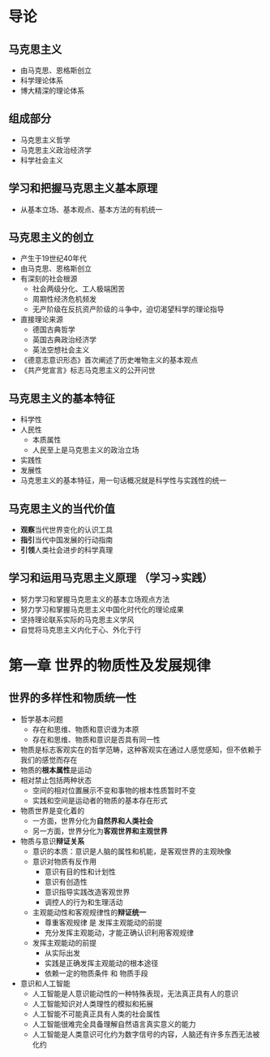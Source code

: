 # 导论
## 马克思主义
- 由马克思、恩格斯创立
- 科学理论体系
- 博大精深的理论体系

## 组成部分
- 马克思主义哲学
- 马克思主义政治经济学
- 科学社会主义

## 学习和把握马克思主义基本原理
- 从基本立场、基本观点、基本方法的有机统一

## 马克思主义的创立
- 产生于19世纪40年代
- 由马克思、恩格斯创立
- 有深刻的社会根源
    - 社会两级分化、工人极端困苦
    - 周期性经济危机频发
    - 无产阶级在反抗资产阶级的斗争中，迫切渴望科学的理论指导
- 直接理论来源
    - 德国古典哲学
    - 英国古典政治经济学
    - 英法空想社会主义
- 《德意志意识形态》首次阐述了历史唯物主义的基本观点
- 《共产党宣言》标志马克思主义的公开问世

## 马克思主义的基本特征
- 科学性
- 人民性
    - 本质属性
    - 人民至上是马克思主义的政治立场
- 实践性
- 发展性
- 马克思主义的基本特征，用一句话概况就是科学性与实践性的统一

## 马克思主义的当代价值
- **观察**当代世界变化的认识工具
- **指引**当代中国发展的行动指南
- **引领**人类社会进步的科学真理

## 学习和运用马克思主义原理 （学习->实践）
- 努力学习和掌握马克思主义的基本立场观点方法
- 努力学习和掌握马克思主义中国化时代化的理论成果
- 坚持理论联系实际的马克思主义学风
- 自觉将马克思主义内化于心、外化于行

# 第一章 世界的物质性及发展规律
## 世界的多样性和物质统一性
- 哲学基本问题
    - 存在和思维、物质和意识谁为本原
    - 存在和思维、物质和意识是否具有同一性
- 物质是标志客观实在的哲学范畴，这种客观实在通过人感觉感知，但不依赖于我们的感觉而存在
- 物质的**根本属性**是运动
- 相对禁止包括两种状态
    - 空间的相对位置展示不变和事物的根本性质暂时不变
    - 实践和空间是运动者的物质的基本存在形式
- 物质世界是变化着的
    - 一方面，世界分化为**自然界和人类社会**
    - 另一方面，世界分化为**客观世界和主观世界**
- 物质与意识**辩证关系**
    - 意识的本质：意识是人脑的属性和机能，是客观世界的主观映像
    - 意识对物质有反作用
        - 意识有目的性和计划性
        - 意识有创造性
        - 意识指导实践改造客观世界
        - 调控人的行为和生理活动
    - 主观能动性和客观规律性的**辩证统一**
        - 尊重客观规律 是 发挥主观能动的前提
        - 充分发挥主观能动，才能正确认识利用客观规律
    - 发挥主观能动的前提
        - 从实际出发
        - 实践是正确发挥主观能动的根本途径
        - 依赖一定的物质条件 和 物质手段
- 意识和人工智能
    - 人工智能是人意识能动性的一种特殊表现，无法真正具有人的意识
    - 人工智能知识对人类理性的模拟和拓展
    - 人工智能不可能真正具有人类的社会属性
    - 人工智能很难完全具备理解自然语言真实意义的能力
    - 人工智能是人类意识可化约为数字信号的内容，人脑还有许多东西无法被化约
